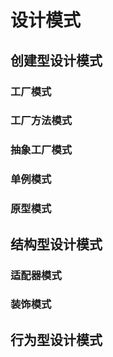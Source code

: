 # 设计模式

## 创建型设计模式
### 工厂模式
### 工厂方法模式 
### 抽象工厂模式
### 单例模式
### 原型模式

## 结构型设计模式
### 适配器模式
### 装饰模式

## 行为型设计模式